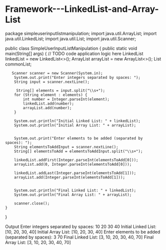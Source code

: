 # Framework---LinkedList-and-Array-List
package simpleuserinputlistmanipulation;
import java.util.ArrayList;
import java.util.LinkedList;
import java.util.List;
import java.util.Scanner;


public class SimpleUserInputListManipulation {
    public static void main(String[] args) {
        // TODO code application logic here
      LinkedList<Integer> linkedList = new LinkedList<>();
      ArrayList<Integer> arrayList = new ArrayList<>();
      List<Integer> commonList;
      
      
       Scanner scanner = new Scanner(System.in);
        System.out.print("Enter integers separated by spaces: ");
        String input = scanner.nextLine();
        
         String[] elements = input.split("\\s+");
        for (String element : elements) {
            int number = Integer.parseInt(element);
            linkedList.add(number);
            arrayList.add(number);
        }
        
        System.out.println("Initial Linked List: " + linkedList);
        System.out.println("Initial Array List: " + arrayList);
        
        
        System.out.print("Enter elements to be added (separated by spaces): ");
        String elementsToAddInput = scanner.nextLine();
        String[] elementsToAdd = elementsToAddInput.split("\\s+");
        
        linkedList.addFirst(Integer.parseInt(elementsToAdd[0]));
        arrayList.add(0, Integer.parseInt(elementsToAdd[0]));

        linkedList.addLast(Integer.parseInt(elementsToAdd[1]));
        arrayList.add(Integer.parseInt(elementsToAdd[1]));


        System.out.println("Final Linked List: " + linkedList);
        System.out.println("Final Array List: " + arrayList);
        
        scanner.close();
    }
    
}

Output
Enter integers separated by spaces: 10 20 30 40
Initial Linked List: [10, 20, 30, 40]
Initial Array List: [10, 20, 30, 40]
Enter elements to be added (separated by spaces): 3 70
Final Linked List: [3, 10, 20, 30, 40, 70]
Final Array List: [3, 10, 20, 30, 40, 70]
